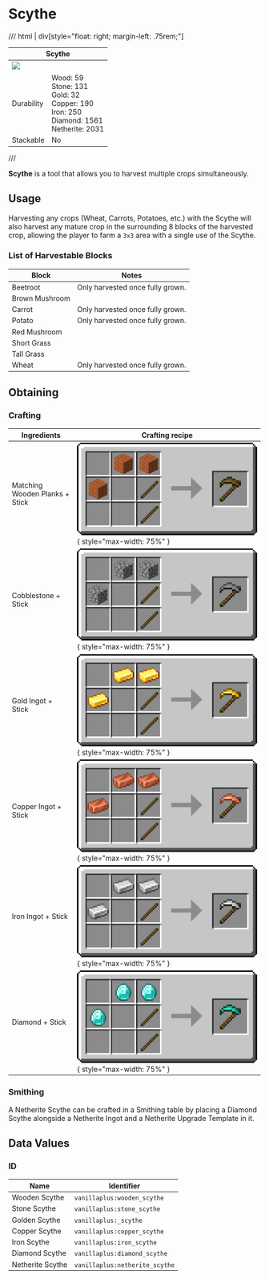 # Scythe

/// html | div[style="float: right; margin-left: .75rem;"]
<table>
  <thead>
    <tr>
      <th style="text-align: center;" colspan="2">Scythe</td>
    </tr>
  </thead>
  <tbody>
    <tr>
      <td colspan="2"><img src="../../../assets/img/items/scythe.gif" style="max-width: 250px;">
    </tr>
    <tr>
      <td>Durability</td>
      <td>Wood: 59<br>Stone: 131<br>Gold: 32<br>Copper: 190<br>Iron: 250<br>Diamond: 1561<br>Netherite: 2031</td>
    </tr>
    <tr>
      <td>Stackable</td>
      <td>No</td>
    </tr>
  </tbody>
</table>
///

**Scythe** is a tool that allows you to harvest multiple crops simultaneously.

## Usage

Harvesting any crops (Wheat, Carrots, Potatoes, etc.) with the Scythe will also harvest any mature crop in the surrounding 8 blocks of the harvested crop, allowing the player to farm a `3x3` area with a single use of the Scythe.

### List of Harvestable Blocks

| Block          | Notes                            |
|----------------|----------------------------------|
| Beetroot       | Only harvested once fully grown. |
| Brown Mushroom |                                  |
| Carrot         | Only harvested once fully grown. |
| Potato         | Only harvested once fully grown. |
| Red Mushroom   |                                  |
| Short Grass    |                                  |
| Tall Grass     |                                  |
| Wheat          | Only harvested once fully grown. |

## Obtaining

### Crafting

| Ingredients                    | Crafting recipe                                                                          |
|--------------------------------|------------------------------------------------------------------------------------------|
| Matching Wooden Planks + Stick | ![wooden_scythe](../../assets/img/recipes/wooden_scythe.gif){ style="max-width: 75%" }   |
| Cobblestone + Stick            | ![stone_scythe](../../assets/img/recipes/stone_scythe.gif){ style="max-width: 75%" }     |
| Gold Ingot + Stick             | ![golden_scythe](../../assets/img/recipes/golden_scythe.gif){ style="max-width: 75%" }   |
| Copper Ingot + Stick           | ![copper_scythe](../../assets/img/recipes/copper_scythe.gif){ style="max-width: 75%" }   |
| Iron Ingot + Stick             | ![iron_scythe](../../assets/img/recipes/iron_scythe.gif){ style="max-width: 75%" }       |
| Diamond + Stick                | ![diamond_scythe](../../assets/img/recipes/diamond_scythe.gif){ style="max-width: 75%" } |

### Smithing

A Netherite Scythe can be crafted in a Smithing table by placing a Diamond Scythe alongside a Netherite Ingot and a Netherite Upgrade Template in it.

## Data Values

### ID

| Name             | Identifier                     |
|------------------|--------------------------------|
| Wooden Scythe    | `vanillaplus:wooden_scythe`    |
| Stone Scythe     | `vanillaplus:stone_scythe`     |
| Golden Scythe    | `vanillaplus:_scythe`          |
| Copper Scythe    | `vanillaplus:copper_scythe`    |
| Iron Scythe      | `vanillaplus:iron_scythe`      |
| Diamond Scythe   | `vanillaplus:diamond_scythe`   |
| Netherite Scythe | `vanillaplus:netherite_scythe` |